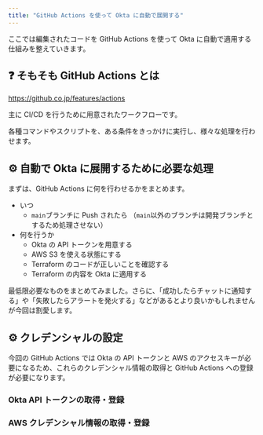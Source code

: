 ```yaml
---
title: "GitHub Actions を使って Okta に自動で展開する"
---
```


ここでは編集されたコードを GitHub Actions を使って Okta に自動で適用する仕組みを整えていきます。

## ❓ そもそも GitHub Actions とは

<https://github.co.jp/features/actions>

主に CI/CD を行うために用意されたワークフローです。

各種コマンドやスクリプトを、ある条件をきっかけに実行し、様々な処理を行わせます。

## ⚙️ 自動で Okta に展開するために必要な処理

まずは、GitHub Actions に何を行わせるかをまとめます。

- いつ
  - `main`ブランチに Push されたら
  （`main`以外のブランチは開発ブランチとするため処理させない）
- 何を行うか
  - Okta の API トークンを用意する
  - AWS S3 を使える状態にする
  - Terraform のコードが正しいことを確認する
  - Terraform の内容を Okta に適用する

最低限必要なものをまとめてみました。さらに、「成功したらチャットに通知する」や「失敗したらアラートを発火する」などがあるとより良いかもしれませんが今回は割愛します。

## ⚙️ クレデンシャルの設定

今回の GitHub Actions では Okta の API トークンと AWS のアクセスキーが必要になるため、これらのクレデンシャル情報の取得と GitHub Actions への登録が必要になります。

### Okta API トークンの取得・登録

### AWS クレデンシャル情報の取得・登録
